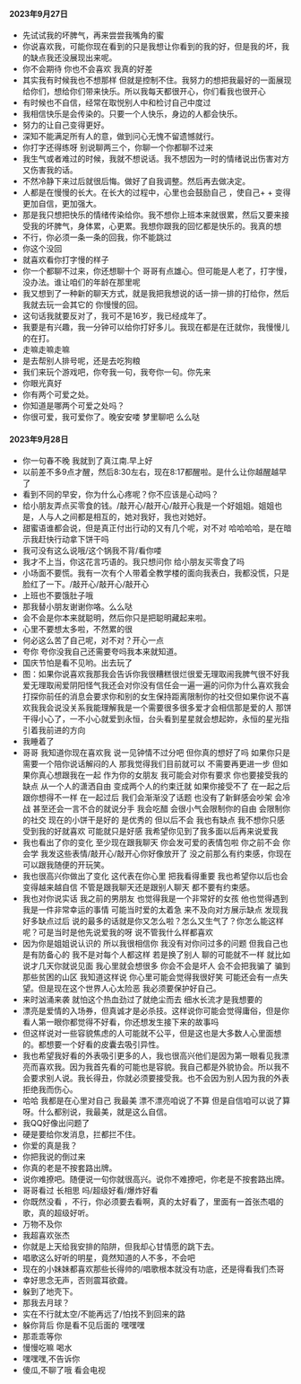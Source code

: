 
#### 2023年9月27日

+ 先试试我的坏脾气，再来尝尝我嘴角的蜜
+ 你说喜欢我，可能你现在看到的只是我想让你看到的我的好，但是我的坏，我的缺点我还没展现出来呢。
+ 你不会期待 你也不会喜欢 我真的好差
+ 其实我有时候我也不想那样 但就是控制不住。我努力的想把我最好的一面展现给你们，想给你们带来快乐。所以我每天都很开心，你们看我也很开心
+ 有时候也不自信，经常在取悦别人中和检讨自己中度过
+ 我相信快乐是会传染的。只要一个人快乐，身边的人都会快乐。
+ 努力的让自己变得更好。
+ 深知不能满足所有人的意，做到问心无愧不留遗憾就行。
+ 你打字还得练呀 别说聊两三个，你聊一个你都聊不过来
+ 我生气或者难过的时候，我就不想说话。我不想因为一时的情绪说出伤害对方又伤害我的话。
+ 不然冷静下来过后就很后悔。做好了自我调整。然后再去做决定。
+ 人都是在慢慢的长大。在长大的过程中，心里也会鼓励自己 ，使自己+ + 变得更加自信，更加强大。
+ 那是我只想把快乐的情绪传染给你。我不想你上班本来就很累，然后又要来接受我的坏脾气，身体累，心更累。我想你跟我的回忆都是快乐的。我真的想
+ 不行，你必须一条一条的回我，你不能跳过
+ 你这个没回
+ 就喜欢看你打字慢的样子
+ 你一个都聊不过来，你还想聊十个 哥哥有点雄心。但可能是人老了，打字慢，没办法。谁让咱们的年龄在那里呢
+ 我又想到了一种新的聊天方式，就是我把我想说的话一排一排的打给你，然后我就去玩一会其它的 你慢慢的回。
+ 这句话我就要反对了，我可不是16岁，我已经成年了。
+ 我要是有兴趣，我一分钟可以给你打好多儿。我现在都是在迁就你，我慢慢儿的在打。
+ 走嘛走嘛走嘛
+ 是去帮别人排号呢，还是去吃狗粮
+ 我们来玩个游戏吧，你夸我一句，我夸你一句。你先来
+ 你眼光真好
+ 你有两个可爱之处。
+ 你知道是哪两个可爱之处吗？
+ 你很可爱，我可爱你了。晚安安喽 梦里聊吧 么么哒

#### 2023年9月28日

+ 你一句春不晚 我就到了真江南.早上好
+ 以前差不多9点才醒，然后8:30左右，现在8:17都醒啦。是什么让你越醒越早了
+ 看到不同的早安，你为什么心疼呢？你不应该是心动吗？
+ 给小朋友弄点买零食的钱。/敲开心/敲开心/敲开心我是一个好姐姐。姐姐也是，人与人之间都是相互的，她对我好，我也对她好。
+ 甜蜜语谁都会说，但是真正付出行动的又有几个呢，对不对
  哈哈哈哈，是在暗示我赶快行动拿下饼干吗
+ 我可没有这么说哦/这个锅我不背/看你喽
+ 我才不上当，你这花言巧语的。我只想问你 给小朋友买零食了吗
+ 小场面不要慌。我有一次有个人带着全教学楼的面向我表白，我都没慌，只是脸红了一下。/敲开心/敲开心/敲开心
+ 上班也不要饿肚子哦 
+ 那我替小朋友谢谢你咯。么么哒
+ 会不会是你本来就聪明，然后你只是把聪明藏起来啦。
+ 心里不要想太多啦，不然累的很
+ 何必这么苦了自己呢，对不对？开心一点
+ 夸你 夸你没我自己还需要夸吗我本来就知道。
+ 国庆节怕是看不见哟。出去玩了
+ 图：如果你说喜欢我那我会告诉你我很糟糕很烂很爱无理取闹我脾气很不好我爱无理取闹爱阴阳怪气我还会对你没有信任会一遍一遍的问你为什么喜欢我会打探你前任的消息会要求你和别的女生保持距离限制你的社交但如果你说不喜欢我我会说没关系我能理解我是一个需要很多很多爱才会相信那是爱的人
  那饼干得小心了，一不小心就爱到永恒，台头看到星星就会想起妳，永恒的星光指引着我前进的方向
+ 我睡着了
+ 哥哥 我知道你现在喜欢我 说一见钟情不过分吧 但你真的想好了吗 如果你只是需要一个陪你说话解闷的人 那我觉得我们目前就可以 不需要再更进一步 但如果你真心想跟我在一起 作为你的女朋友 我可能会对你有要求 你也要接受我的缺点 从一个人的潇洒自由 变成两个人的约束迁就 如果你接受不了 在一起之后跟你想得不一样 在一起过后 我们会渐渐没了话题 也没有了新鲜感会吵架 会冷战  甚至还会一言不合的就说分手 我会吃醋 会很小气会限制你的自由 会限制你的社交 现在的小饼干是好的 是优秀的 但以后不会 我也有缺点 我不想你只感受到我的好就喜欢 可能就只是好感 我希望你见到了我多面以后再来说爱我
+ 我也看出了你的变化 至少现在跟我聊天 你会发可爱的表情包啦 你之前不会 你会学 我发这些表情/敲开心/敲开心你好像放开了 没之前那么有约束感，你现在可以跟我随便的开玩笑。
+ 我也很高兴你做出了变化 这代表在你心里 把我看得重要 我也希望你以后也会变得越来越自信 不管是跟我聊天还是跟别人聊天 都不要有约束感。
+ 我也对你说实话 我之前的男朋友 也觉得我是一个非常好的女孩 他也觉得遇到我是一件非常幸运的事情 可能当时爱的太着急 来不及向对方展示缺点 发现我好多缺点过后 说的最多的话就是你又怎么啦？怎么又生气了？你怎么能这样呢？可是当时是他先说爱我的呀 说不管我什么样都喜欢
+ 因为你是姐姐说认识的 所以我很相信你 我没有对你问过多的问题 但我自己也是有防备心的 我不是对每个人都这样 若是换了别人 聊的可能就不一样 就比如说才几天你就说见面 我心里就会想很多 你会不会是坏人 会不会把我骗了 骗到那些贫困的山区 我知道这样说 你心里可能会觉得我很好笑 可能还会有一点失望。但是现在这个世界人心太险恶 我必须要保护好自己。
+ 来时汹涌来袭 就怕这个热血劲过了就绝尘而去 细水长流才是我想要的 
+ 漂亮是爱情的入场券，但真诚才是必杀技。这样说你可能会觉得庸俗，但是你看人第一眼你都觉得不好看，你还想发生接下来的故事吗
+ 但这样说对一些容貌焦虑的人可能就不公平，但是这也是大多数人心里面想的。都想要一个好看的皮囊去吸引异性。
+ 我也希望我好看的外表吸引更多的人，我也很高兴他们是因为第一眼看见我漂亮而喜欢我。因为我首先看的可能也是容貌。我自己都是外貌协会。所以我不会要求别人说。我长得丑，你就必须要接受我。也不会因为别人因为我的外表拒绝我而伤心。
+ 哈哈 我都是在心里对自己 我最美 漂不漂亮咱说了不算 但是自信咱可以说了算呀。什么都别说，我最美，就是这么自信。
+ 我QQ好像出问题了
+ 硬是要给你发消息，拦都拦不住。
+ 你爱的真是我？
+ 你把我说的倒过来
+ 你真的老是不按套路出牌。
+ 说你难撩吧。随便说一句你就很高兴。说你不难撩吧，你老是不按套路出牌。
+ 哥哥看过  长相思  吗/超级好看/爆炸好看
+ 你既然没看 ，不行，你必须要去看啊，真的太好看了，里面有一首张杰唱的歌，真的超级好听。
+ 万物不及你
+ 我超喜欢张杰
+ 你就是上天给我安排的陷阱，但我却心甘情愿的跳下去。
+ 唱歌这么好听的明星，竟然知道的人不多，不会吧
+ 现在的小妹妹都喜欢那些长得帅的/唱歌根本就没有功底，还是得看我们杰哥
+ 幸好思念无声，否则震耳欲聋。
+ 躲到了地壳下。
+ 那我去月球？
+ 实在不行就太空/不能再远了/怕找不到回来的路
+ 躲你背后 你是看不见后面的 嘿嘿嘿
+ 那乖乖等你
+ 慢慢吃嘛 喝水
+ 嘿嘿嘿,不告诉你
+ 傻瓜,不聊了哦 看会电视